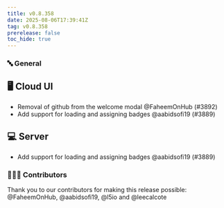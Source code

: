```yaml
---
title: v0.8.358
date: 2025-08-06T17:39:41Z
tag: v0.8.358
prerelease: false
toc_hide: true
---
```


### 🔤 General
## 🖥 Cloud UI

- Removal of github from the welcome modal @FaheemOnHub (#3892)
- Add support for loading and assigning badges @aabidsofi19 (#3889)

## 💻 Server

- Add support for loading and assigning badges @aabidsofi19 (#3889)

### 👨🏽‍💻 Contributors

Thank you to our contributors for making this release possible:
@FaheemOnHub, @aabidsofi19, @l5io and @leecalcote

